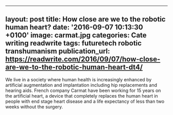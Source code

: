   - --
layout: post
title: How close are we to the robotic human heart?
date: '2016-09-07 10:13:30 +0100'
image: carmat.jpg
categories: Cate writing readwrite
tags: futuretech robotic transhumanism
publication_url: https://readwrite.com/2016/09/07/how-close-are-we-to-the-robotic-human-heart-dt4/
---

We live in a society where human health is increasingly enhanced by artificial augmentation and implantation including hip replacements and hearing aids. French company Carmat have been working for 15 years on the artificial heart, a device that completely replaces the human heart in people with end stage heart disease and a life expectancy of less than two weeks without the surgery.
